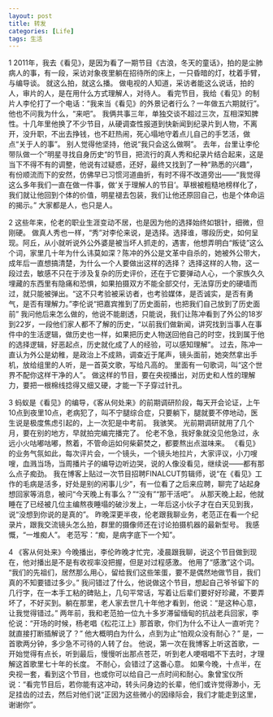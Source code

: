 ```yaml
---
layout: post
title: 转发
categories: [Life]
tags: 生活
---
```



1 
2011年，我去《看见》，是因为看了一期节目《古浪，冬天的童话》，拍的是尘肺病人的事，有一段，采访对象夜里躺在招待所的床上，一只昏暗的灯，枕着手臂，与编导谈。 
就这么拍，就这么播。 
做电视的人知道，采访者能这么说话，拍的人，审片的人，是在用什么方式理解人，对待人。 
看完节目，我给《看见》的制片人李伦打了一个电话：“我来当《看见》的外景记者行么？一年做五六期就行”。 
他也不问我为什么，“来吧”。 
我俩共事三年，单独交谈不超过三次，互相深知脾性。十几年里他换了不少节目，从硬调查性报道到快新闻到纪录片到人物，不离开，没升职，不出去挣钱，也不赶热闹，死心塌地守着点儿自己的手艺活，做点“关于人的事”。 
别人觉得他坚持，他说“我只会这么做啊”。 
去年，台里让李伦带队做一个”明星寻找自身历史“的节目，把流行的真人秀和纪录片结合起来，这是当下不得不有的调整，他说有过疑惑，还好，最终又找到了一种“熟悉的兴趣”， 有份顺流而下的安然，仿佛早已习惯河道曲折，有时不得不改道旁出——“我觉得这么多年我们一直在做一件事，做‘关于理解人的节目’。草根被粗糙地榜样化了，我们就让他回到个体的价值，明星褪去包装，我们让他还原回自己，也是个体命运的揭示。” 
大家都是人，也只是人。 

2 
这些年来，伦老的职业生涯变动不居，也是因为他的选择始终如银针，细微，但刚硬。 
做真人秀也一样，“秀”对李伦来说，是选择。选择谁，哪段历史，如何呈现。阿丘，从小就听说外公外婆是被当坏人抓走的，遇害，他想弄明白“叛徒”这么个词，家里几十年为什么讳莫如深？陈冲的外公是文革中自杀的，她被外公带大，成年后一直想搞清楚，为什么一个人要做出这样的选择？ 选择这样的人物，这一段过去，敏感不只在于涉及复杂的历史评价，还在于它要弹动人心，一个家族久久埋藏的东西里有隐痛和恐惧，如果拍摄双方不能全部交付，无法穿历史的硬墙而过，就只能被弹出。“这不只考验被采访者，也考验媒体，是否诚实，是否有勇气，是否有理解力。”李伦说“把嘉宾推到了历史面前，也把我们自己放到了历史面前” 
我问他后来怎么做的，他说不能剧透，只能说，我们让陈冲看到了外公的18岁到22岁，一段他们家人都不了解的历史，“以前我们做新闻，讲究找到当事人在事件中的生活逻辑，做历史也一样，如果把历史人物送回他自己的时空，找到属于他的选择逻辑，好恶起点，历史就化成了人的经验，可以感知理解”。 
过去，陈冲一直认为外公是幼稚，是政治上不成熟，调查近于尾声，镜头面前，她突然拿出手机，放给组里的人听，是一首英文歌，写给凡高的。 
里面有一句歌词，叫“这个世界不配你这样干净的人”。
做这样的节目，要在央视播出，对历史和人性的理解力，要把一根棉线捻得又细又硬，才能一下子穿过针孔。 

3 
蚂蚁是《看见》的编导，《客从何处来》的前期调研阶段，每天开会论证，上午10点到夜里10点，老病犯了，叫不宁腿综合症，只要躺下，腿就要不停地动，医生说是极度焦虑引起的，上一次犯是中考前。 
我骇笑。 
光前期调研就用了几个月，要在别的地方，早就拍完编完播完了。 
伦老不急，我好象就没见他急过，永远小火咕嘟咕嘟，熬着，不管命运如何柴薪焚之，都要熬出点滋味来。
《看见》的业务气氛如此，每次评片会，一个镜头，一个镜头地拉片，大家评议，小刀嗖嗖，血溅当场，当周播片子的编导边听边哭，说的人像没看见，继续说——都有那么点子痴劲。 
我在博客上贴过一次节目招聘FINALCUT剪辑师，说“在《看见》工作的毛病是活多，好处是别的闲事儿少”，有一位看了之后来应聘，聊完了站起身想回家等消息，被问“今天晚上有事么？”“没有”“那干活吧”。 
从那天晚上起，他就睡在了已经被几位主编熬夜睡塌的破沙发上，一年后这小伙子才在白天见到我，说“没想到你说的是真的”。 
昨晚深更半夜，伦老跟我聊业务，老范正在看一个纪录片，跟我交流镜头怎么拍，群里的摄像师还在讨论拍摄机器的最新型号。 
我感慨，“一堆痴人”。 
老范写：“痴，是病字底下一个知”。 

4 
《客从何处来》今晚播出，李伦昨晚才忙完，凌晨跟我聊，说这个节目做到现在，他对播出是不是有收视率没把握，但是对过程感激。 
他用了“感激”这个词。 
“我们的先祖们，居然那么用心，留给我们这些笨蛋，要不是偶然地做节目，我们真的不知要错过多少。” 
我问错过了什么，他说做这个节目，想起自己爷爷留下的几行字，在一本手工粘的碑贴上，几句平常话，写着让后辈们要好好珍藏，不要弄坏了，不好买到。躺在那里，老人家去世几十年他才看到，他说：“是这种心意，让我觉得错过。” 
两年前，我和老范拍一位九十多岁滞留缅甸的抗战老兵回家，李伦说：“开场的时候，杨老唱《松花江上》那首歌，你们为什么不让人一直听完？就直接打断插解说了？” 
他大概明白为什么，点到为止“怕观众没有耐心？” 
是，一首歌两分钟，多少急不可待的人转了台。 
他说，第一次在我博客上听这首歌，一开始觉得有点长，听到最后，慢慢听出那点苍茫，听到老人哽咽唱不下去时，才理解这首歌里七十年的长度。 
不耐心，会错过了这番心意。 
如果今晚，十点半，在央视一套，看到这个节目，也或你可以给自己一点时间和耐心。象曾宝仪所说：“看完节目后，若你能有这冲动，转头问身边的长辈，他们或许觉得渺小，无足挂齿的过去，然后对他们说“正因为这些微小的因缘际会，我们才能走到这里，谢谢你”。
